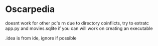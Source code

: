 # Oscarpedia

doesnt work for other pc's rn due to directory coinflicts, try to extratc app.py and movies.sqlite if you can
will work on creating an executable

.idea is from ide, ignore if possible

